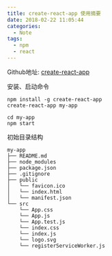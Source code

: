 ```yaml
---
title: create-react-app 使用摘要
date: 2018-02-22 11:05:44
categories:
  - Note
tags:
  - npm
  - react
---
```


Github地址: [create-react-app](https://github.com/facebook/create-react-app)

安装、启动命令

```
npm install -g create-react-app
create-react-app my-app

cd my-app
npm start
```

初始目录结构

```
my-app
├── README.md
├── node_modules
├── package.json
├── .gitignore
├── public
│   └── favicon.ico
│   └── index.html
│   └── manifest.json
└── src
    └── App.css
    └── App.js
    └── App.test.js
    └── index.css
    └── index.js
    └── logo.svg
    └── registerServiceWorker.js
```

